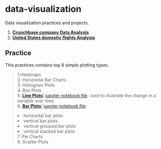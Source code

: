 # data-visualization
Data visualization practices and projects.  
1. [**Crunchbase company Data Analysis**](https://github.com/YuexiSC/data-visualization/tree/master/crunchbase_data_visualization)  
 2. [**United States domestic flights Analysis**](https://github.com/YuexiSC/data-visualization/tree/master/flights_data_visualization)
## Practice 
This practices contains top 8 simple plotting types.  
> 1.Heatmaps  
> 2. Horizontal Bar Charts   
> 3. Histogram Plots   
> 4. Box Plots  
> 5.  [**Line Plots**](http://nbviewer.jupyter.org/github/YuexiSC/data-visualization/blob/master/Line_Plots.ipynb)| [jupyter notebook file](https://github.com/YuexiSC/data-visualization/blob/master/Line_Plots.ipynb) :    best to illustrate the change in a variable over time.  
> 6.  [**Bar Plots**](http://nbviewer.jupyter.org/github/YuexiSC/data-visualization/blob/master/Bar_Plots.ipynb)| [jupyter notebook file](https://github.com/YuexiSC/data-visualization/blob/master/Bar_Plots.ipynb)  
      <li> horizontal bar plots  
      <li> vertical bar plots  
      <li> vertical grouped bar plots  
      <li> vertical stacked bar plots   
> 7. Pie Charts  
> 8. Scatter Plots  
